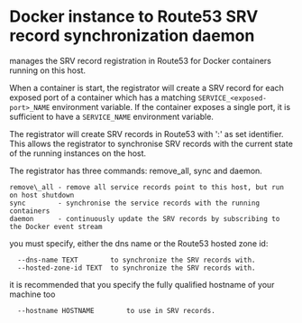 # Docker instance to Route53 SRV record synchronization daemon
 
manages the SRV record registration in Route53 for Docker containers running on this host.

When a container is start, the registrator will create a SRV record for each
exposed port of a container which has a matching `SERVICE_<exposed-port>_NAME` environment
variable. If the container exposes a single port, it is sufficient to have a `SERVICE_NAME`
environment variable.

The registrator will create SRV records in Route53 with '<hostname>:<container-id>'
as set identifier. This allows the registrator to synchronise SRV records with
the current state of the running instances on the host. 

The registrator has three commands: remove\_all, sync and daemon.

```
remove\_all - remove all service records point to this host, but run on host shutdown
sync        - synchronise the service records with the running containers 
daemon      - continuously update the SRV records by subscribing to the Docker event stream
```

you must specify, either the dns name or the Route53 hosted zone id:

```
  --dns-name TEXT        to synchronize the SRV records with.
  --hosted-zone-id TEXT  to synchronize the SRV records with.
```

it is recommended that you specify the fully qualified hostname of your machine too
```
  --hostname HOSTNAME        to use in SRV records.
```
